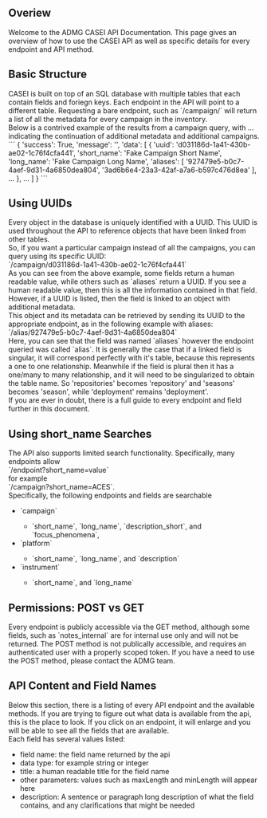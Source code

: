 <h2>Overiew</h2>Welcome to the ADMG CASEI API Documentation. This page gives an overview of how to use the CASEI API as well as specific details for every endpoint and API method.
<h2>Basic Structure</h2>CASEI is built on top of an SQL database with multiple tables that each contain fields and foriegn keys. Each endpoint in the API will point to a different table. 
Requesting a bare endpoint, such as `/campaign/` will return a list of all the metadata for every campaign in the inventory.<br>
Below is a contrived example of the results from a campaign query, with ... indicating the continuation of additional metadata and additional campaigns.<br>
```
{
    'success': True,
    'message': '',
    'data': [
        {
            'uuid': 'd031186d-1a41-430b-ae02-1c76f4cfa441',
            'short_name': 'Fake Campaign Short Name',
            'long_name': 'Fake Campaign Long Name',
            'aliases': [
                '927479e5-b0c7-4aef-9d31-4a6850dea804',
                '3ad6b6e4-23a3-42af-a7a6-b597c476d8ea'
            ],
        ...
        },
        ...
    ]
}
```
<h2>Using UUIDs</h2>Every object in the database is uniquely identified with a UUID. This UUID is used throughout the API to reference objects that have been linked from other tables.<br>
So, if you want a particular campaign instead of all the campaigns, you can query using its specific UUID:<br>
`/campaign/d031186d-1a41-430b-ae02-1c76f4cfa441`<br>
As you can see from the above example, some fields return a human readable value, while others such as `aliases` return a UUID. If you see a human readable value, then this is all the information contained in that field. However, if a UUID is listed, then the field is linked to an object with additional metadata.<br>
This object and its metadata can be retrieved by sending its UUID to the appropriate endpoint, as in the following example with aliases:
`/alias/927479e5-b0c7-4aef-9d31-4a6850dea804`<br>
Here, you can see that the field was named `aliases` however the endpoint queried was called `alias`. It is generally the case that if a linked field is singular, it will correspond perfectly with it's table, because this represents a one to one relationship. Meanwhile if the field is plural then it has a one/many to many relationship, and it will need to be singularized to obtain the table name. So 'repositories' becomes 'repository' and 'seasons' becomes 'season', while 'deployment' remains 'deployment'.<br>
If you are ever in doubt, there is a full guide to every endpoint and field further in this document.<br>
<h2>Using short_name Searches</h2>The API also supports limited search functionality. Specifically, many endpoints allow<br>
`/endpoint?short_name=value`<br>
for example<br>
`/campaign?short_name=ACES`.<br>
Specifically, the following endpoints and fields are searchable<br>
<ul>
    <li>`campaign`</li>
        <ul>
            <li>`short_name`, `long_name`, `description_short`, and `focus_phenomena`,</li>
        </ul>
    <li>`platform`</li>
        <ul>
            <li>`short_name`, `long_name`, and `description`</li>
        </ul>
    <li>`instrument`</li>
        <ul>
            <li>`short_name`, and `long_name`</li>
        </ul>
</ul>
<h2>Permissions: POST vs GET</h2>Every endpoint is publicly accessible via the GET method, although some fields, such as `notes_internal` are for internal use only and will not be returned. The POST method is not publically accessible, and requires an authenticated user with a properly scoped token. If you have a need to use the POST method, please contact the ADMG team.<br>
<h2>API Content and Field Names</h2>Below this section, there is a listing of every API endpoint and the available methods. If you are trying to figure out what data is available from the api, this is the place to look. If you click on an endpoint, it will enlarge and you will be able to see all the fields that are available.<br>
Each field has several values listed:<br>
<ul>
    <li>field name: the field name returned by the api</li>
    <li>data type: for example string or integer</li>
    <li>title: a human readable title for the field name</li>
    <li>other parameters: values such as maxLength and minLength will appear here</li>
    <li>description: A sentence or paragraph long description of what the field contains, and any clarifications that might be needed</li>
</ul>